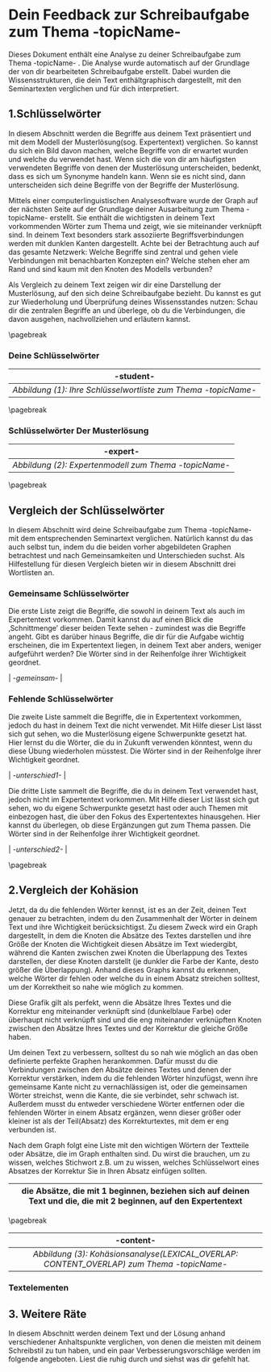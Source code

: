 # Dein Feedback zur Schreibaufgabe zum Thema -topicName-

Dieses Dokument enthält eine Analyse zu deiner Schreibaufgabe zum Thema -topicName- . Die
Analyse wurde automatisch auf der Grundlage der von dir bearbeiteten
Schreibaufgabe erstellt. Dabei wurden die Wissensstrukturen, die dein Text
enthältgraphisch dargestellt, mit den Seminartexten verglichen und für dich
interpretiert.

## 1.Schlüsselwörter

In diesem Abschnitt werden die Begriffe aus deinem Text präsentiert und mit dem Modell der Musterlösung(sog. Expertentext) verglichen. So kannst du sich ein Bild davon machen, welche Begriffe von dir erwartet wurden und welche du verwendet hast. Wenn sich die von dir am häufigsten verwendeten Begriffe von denen der Musterlösung unterscheiden, bedenkt, dass es sich um Synonyme handeln kann. Wenn sie es nicht sind, dann unterscheiden sich deine Begriffe von der Begriffe der Musterlösung. 

Mittels einer computerlinguistischen Analysesoftware wurde der Graph auf der nächsten Seite auf der Grundlage deiner Ausarbeitung zum Thema -topicName- erstellt. Sie enthält die wichtigsten in deinem
Text vorkommenden Wörter zum Thema und zeigt, wie sie miteinander
verknüpft sind. In deinem Text besonders stark assoziierte Begriffsverbindungen
werden mit dunklen Kanten dargestellt. Achte bei der Betrachtung auch auf das gesamte Netzwerk: Welche Begriffe sind
zentral und gehen viele Verbindungen mit benachbarten Konzepten ein? Welche
stehen eher am Rand und sind kaum mit den Knoten des Modells verbunden?

Als Vergleich zu deinem Text zeigen wir dir eine Darstellung der Musterlösung, auf den sich deine
Schreibaufgabe bezieht. Du kannst es gut zur Wiederholung und Überprüfung
deines Wissensstandes nutzen: Schau dir die zentralen Begriffe an und überlege, ob
du die Verbindungen, die davon ausgehen, nachvollziehen und erläutern kannst.


\pagebreak
### Deine Schlüsselwörter

| -student- |
|:--:|
| *Abbildung (1): Ihre Schlüsselwortliste zum Thema -topicName-* |




\pagebreak
###  Schlüsselwörter Der Musterlösung

| -expert- |
|:--:|
| *Abbildung (2): Expertenmodell zum Thema -topicName-* |

\pagebreak
## Vergleich der Schlüsselwörter

In diesem Abschnitt wird deine Schreibaufgabe zum Thema  -topicName- mit dem
entsprechenden Seminartext verglichen. Natürlich kannst du das auch selbst tun,
indem du die beiden vorher abgebildeten Graphen betrachtest und nach
Gemeinsamkeiten und Unterschieden suchst. Als Hilfestellung für diesen Vergleich
bieten wir in diesem Abschnitt drei Wortlisten an.


### Gemeinsame Schlüsselwörter
Die erste Liste zeigt die Begriffe, die sowohl in deinem Text als auch im Expertentext
vorkommen. Damit kannst du auf einen Blick die ‚Schnittmenge’ dieser beiden Texte
sehen - zumindest was die Begriffe angeht. Gibt es darüber hinaus Begriffe, die dir
für die Aufgabe wichtig erscheinen, die im Expertentext liegen, in deinem Text aber anders, weniger aufgeführt
werden?
Die Wörter sind in der Reihenfolge ihrer Wichtigkeit geordnet.

| *-gemeinsam-* |


### Fehlende Schlüsselwörter
Die zweite Liste sammelt die Begriffe, die in Expertentext vorkommen, jedoch du hast in deinem Text die nicht verwendet. Mit Hilfe dieser List lässt sich gut sehen, wo die
Musterlösung eigene Schwerpunkte gesetzt hat. Hier lernst du die Wörter, die du in Zukunft verwenden könntest, wenn du diese Übung wiederholen müsstest.
Die Wörter sind in der Reihenfolge ihrer Wichtigkeit geordnet.

| *-unterschied1-* |

Die dritte Liste sammelt die Begriffe, die du in deinem Text verwendet hast, jedoch
nicht im Expertentext vorkommen. Mit Hilfe dieser List lässt sich gut sehen, wo du
eigene Schwerpunkte gesetzt hast oder auch Themen mit einbezogen hast, die über
den Fokus des Expertentextes hinausgehen. Hier kannst du überlegen, ob diese
Ergänzungen gut zum Thema  passen.
Die Wörter sind in der Reihenfolge ihrer Wichtigkeit geordnet.

| *-unterschied2-* |

\pagebreak
## 2.Vergleich der Kohäsion

Jetzt, da du die fehlenden Wörter kennst, ist es an der Zeit, deinen Text genauer zu betrachten, indem du den Zusammenhalt der Wörter in deinem Text und ihre Wichtigkeit berücksichtigst. Zu diesem Zweck wird ein Graph dargestellt, in dem die Knoten die Absätze des Textes darstellen und ihre Größe der Knoten die Wichtigkeit diesen Absätze im Text wiedergibt, während die Kanten zwischen zwei Knoten die Überlappung des Textes darstellen, der diese Knoten darstellt (je dunkler die Farbe der Kante, desto größer die Überlappung). Anhand dieses Graphs kannst du erkennen, welche Wörter dir fehlen oder welche du in einem Absatz streichen solltest, um der Korrektheit so nahe wie möglich zu kommen.

Diese Grafik gilt als perfekt, wenn die Absätze Ihres Textes und die Korrektur eng miteinander verknüpft sind (dunkelblaue Farbe) oder überhaupt nicht verknüpft sind und die eng miteinander verknüpften Knoten zwischen den Absätze Ihres Textes und der Korrektur die gleiche Größe haben.

Um deinen Text zu verbessern, solltest du so nah wie möglich an das oben definierte perfekte Graphen herankommen. Dafür musst du die Verbindungen zwischen den Absätze deines Textes und denen der Korrektur verstärken, indem du die fehlenden Wörter hinzufügst, wenn ihre gemeinsame Kante nicht zu vernachlässigen ist, oder die gemeinsamen Wörter streichst, wenn die Kante, die sie verbindet, sehr schwach ist. 
Außerdem musst du entweder verschiedene Wörter entfernen oder die fehlenden Wörter in einem Absatz ergänzen, wenn dieser größer oder kleiner ist als der Teil(Absatz) des Korrekturtextes, mit dem er eng verbunden ist.

Nach dem Graph folgt eine Liste mit den wichtigen Wörtern der Textteile oder Absätze, die im Graph enthalten sind. Du wirst die brauchen, um zu wissen, welches Stichwort z.B. um zu wissen, welches Schlüsselwort eines Absatzes der Korrektur Sie in Ihren Absatz einfügen sollten.

| die Absätze, die mit 1 beginnen, beziehen sich auf deinen Text und die, die mit 2 beginnen, auf den Expertentext|
| --- | 

\pagebreak

| -content- |
|:--:|
| *Abbildung (3): Kohäsionsanalyse(LEXICAL_OVERLAP: CONTENT_OVERLAP) zum Thema -topicName-* |


### Textelementen
<!-- textelementen -->


## 3. Weitere Räte
In diesem Abschnitt werden deinem Text und der Lösung anhand verschiedener Anhaltspunkte verglichen, von denen die meisten mit deinem Schreibstil zu tun haben, und ein paar Verbesserungsvorschläge werden im folgende angeboten. Liest die ruhig durch und siehst was dir gefehlt hat.

<!-- feedback -->